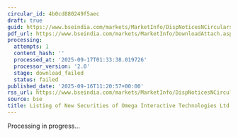 ```yaml
---
circular_id: 4b0cd880249f5aec
draft: true
guid: https://www.bseindia.com/markets/MarketInfo/DispNoticesNCirculars.aspx?Noticeid={BFF9921A-045A-4960-9BDB-E8432930F4F7}&noticeno=20250916-39&dt=09/16/2025&icount=39&totcount=79&flag=0
pdf_url: https://www.bseindia.com/markets/MarketInfo/DownloadAttach.aspx?id=20250916-39&attachedId=
processing:
  attempts: 1
  content_hash: ''
  processed_at: '2025-09-17T01:33:38.019726'
  processor_version: '2.0'
  stage: download_failed
  status: failed
published_date: '2025-09-16T11:20:57+00:00'
rss_url: https://www.bseindia.com/markets/MarketInfo/DispNoticesNCirculars.aspx?Noticeid={BFF9921A-045A-4960-9BDB-E8432930F4F7}&noticeno=20250916-39&dt=09/16/2025&icount=39&totcount=79&flag=0
source: bse
title: Listing of New Securities of Omega Interactive Technologies Ltd
---
```


Processing in progress...
